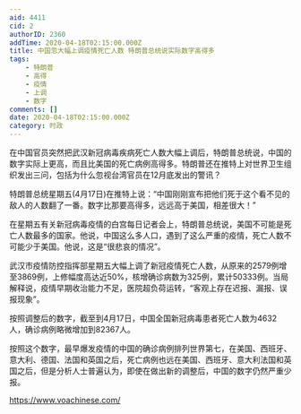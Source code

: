 ```yaml
---
aid: 4411
cid: 2
authorID: 2360
addTime: 2020-04-18T02:15:00.000Z
title: 中国忽大幅上调疫情死亡人数 特朗普总统说实际数字高得多
tags:
    - 特朗普
    - 高得
    - 疫情
    - 上调
    - 数字
comments: []
date: 2020-04-18T02:15:00.000Z
category: 时政
---
```


在中国官员突然把武汉新冠病毒疾病死亡人数大幅上调后，特朗普总统说，中国的数字实际上更高，而且比美国的死亡病例高得多。特朗普还在推特上对世界卫生组织发出三问，包括为什么忽视台湾官员在12月底发出的警讯？

特朗普总统星期五(4月17日)在推特上说：“中国刚刚宣布把他们死于这个看不见的敌人的人数翻了一番。数字比那要高得多，远远高于美国，相差很大！”

在星期五有关新冠病毒疫情的白宫每日记者会上，特朗普总统说，美国不可能是死亡人数最多的国家。他说，中国这么多人口，遇到了这么严重的疫情，死亡人数不可能少于美国。他说，这是“很悲哀的情况”。

武汉市疫情防控指挥部星期五大幅上调了新冠疫情死亡人数，从原来的2579例增至3869例，上修幅度高达近50%，核增确诊病数为325例，累计50333例。当局解释说，疫情早期收治能力不足，医院超负荷运转，“客观上存在迟报、漏报、误报现象”。

按照调整后的数字，截至到4月17日，中国全国新冠病毒患者死亡人数为4632人，确诊病例略微增加到82367人。

按照这个数字，最早爆发疫情的中国的确诊病例排列世界第七，在美国、西班牙、意大利、德国、法国和英国之后，死亡病例也远在美国、西班牙、意大利法国和英国之后，但是分析人士普遍认为，即使在做出新的调整后，中国的数字仍然严重少报。

https://www.voachinese.com/
